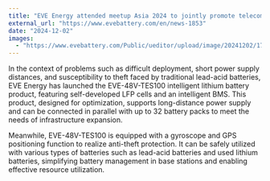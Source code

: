 ```yaml
---
title: "EVE Energy attended meetup Asia 2024 to jointly promote telecom ESS development"
external_url: "https://www.evebattery.com/en/news-1853"
date: "2024-12-02"
images:
  - "https://www.evebattery.com/Public/ueditor/upload/image/20241202/1733107145177361.jpg"
---
```


In the context of problems such as difficult deployment, short power supply distances, and susceptibility to theft faced by traditional lead-acid batteries, EVE Energy has launched the EVE-48V-TES100 intelligent lithium battery product, featuring self-developed LFP cells and an intelligent BMS. This product, designed for optimization, supports long-distance power supply and can be connected in parallel with up to 32 battery packs to meet the needs of infrastructure expansion. 

Meanwhile, EVE-48V-TES100 is equipped with a gyroscope and GPS positioning function to realize anti-theft protection. It can be safely utilized with various types of batteries such as lead-acid batteries and used lithium batteries, simplifying battery management in base stations and enabling effective resource utilization.